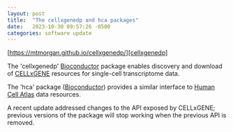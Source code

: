 ```yaml
---
layout: post
title:  "The cellxgenedp and hca packages"
date:   2023-10-30 09:57:26 -0500
categories: software update
---
```


[https://mtmorgan.github.io/cellxgenedp/][cellxgenedp]

The 'cellxgenedp' [Bioconductor][cellxgenedp-bioc] package enables
discovery and download of [CELLxGENE][] resources for single-cell
transcriptome data.

The 'hca' package ([Bioconductor][hca-bioc]) provides a similar
interface to [Human Cell Atlas][] data resources.

A recent update addressed changes to the API exposed by CELLxGENE;
previous versions of the package will stop working when the previous
API is removed.

[cellxgenedp]: https://mtmorgan.github.io/cellxgenedp/
[cellxgenedp-bioc]: https://bioconductor.org/packages/cellxgenedp
[CELLxGENE]: https://cellxgene.cziscience.com/
[hca-bioc]: https://bioconductor.org/packages/hca
[Human Cell Atlas]: https://data.humancellatlas.org/
